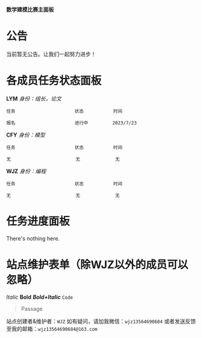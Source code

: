 **数学建模比赛主面板**
# 公告
当前暂无公告。让我们一起努力进步！
# 各成员任务状态面板
**LYM** *身份：组长，论文*

```
任务                      状态           时间

报名                      进行中         2023/7/23
```

**CFY** *身份：模型*

```
任务                      状态           时间

无                        无             无
```

**WJZ** *身份：编程*

```
任务                      状态           时间

无                        无             无
```
# 任务进度面板
There's nothing here.
# 站点维护表单（除WJZ以外的成员可以忽略）
*Italic*
**Bold**
***Bold+Italic***
`Code`
>Passage

站点创建者&维护者：`WJZ`
如有疑问，请加我微信：`wjz13564690684`
或者发送反馈至我的邮箱：`wjz13564690684@163.com`
